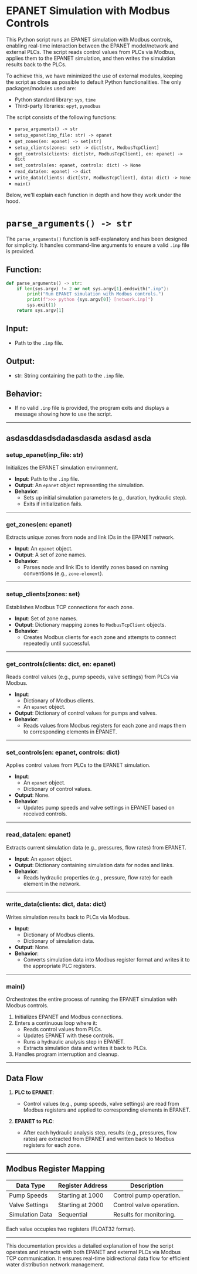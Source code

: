 # EPANET Simulation with Modbus Controls

This Python script runs an EPANET simulation with Modbus controls, enabling real-time interaction between the EPANET model/network and external PLCs. The script reads control values from PLCs via Modbus, applies them to the EPANET simulation, and then writes the simulation results back to the PLCs.

To achieve this, we have minimized the use of external modules, keeping the script as close as possible to default Python functionalities. The only packages/modules used are:

- Python standard library: `sys`, `time`
- Third-party libraries: `epyt`, `pymodbus`

The script consists of the following functions:

- `parse_arguments() -> str`
- `setup_epanet(inp_file: str) -> epanet`
- `get_zones(en: epanet) -> set[str]`
- `setup_clients(zones: set) -> dict[str, ModbusTcpClient]`
- `get_controls(clients: dict[str, ModbusTcpClient], en: epanet) -> dict`
- `set_controls(en: epanet, controls: dict) -> None`
- `read_data(en: epanet) -> dict`
- `write_data(clients: dict[str, ModbusTcpClient], data: dict) -> None`
- `main()`

Below, we'll explain each function in depth and how they work under the hood.

# `parse_arguments() -> str`

The `parse_arguments()` function is self-explanatory and has been designed for simplicity. It handles command-line arguments to ensure a valid `.inp` file is provided.

## Function:

```python
def parse_arguments() -> str:
    if len(sys.argv) != 2 or not sys.argv[1].endswith(".inp"):
        print("Run EPANET simulation with Modbus controls.")
        print(f">>> python {sys.argv[0]} [network.inp]")
        sys.exit(1)
    return sys.argv[1]
```

## Input:

- Path to the `.inp` file.

## Output:

- str: String containing the path to the `.inp` file.

## Behavior:

- If no valid `.inp` file is provided, the program exits and displays a message showing how to use the script.

---


asdasddasdsdadasdasda
asdasd
asda
---

### setup_epanet(inp_file: str)
Initializes the EPANET simulation environment.

- **Input**: Path to the `.inp` file.
- **Output**: An `epanet` object representing the simulation.
- **Behavior**:
  - Sets up initial simulation parameters (e.g., duration, hydraulic step).
  - Exits if initialization fails.

---

### get_zones(en: epanet)
Extracts unique zones from node and link IDs in the EPANET network.

- **Input**: An `epanet` object.
- **Output**: A set of zone names.
- **Behavior**:
  - Parses node and link IDs to identify zones based on naming conventions (e.g., `zone-element`).

---

### setup_clients(zones: set)
Establishes Modbus TCP connections for each zone.

- **Input**: Set of zone names.
- **Output**: Dictionary mapping zones to `ModbusTcpClient` objects.
- **Behavior**:
  - Creates Modbus clients for each zone and attempts to connect repeatedly until successful.

---

### get_controls(clients: dict, en: epanet)
Reads control values (e.g., pump speeds, valve settings) from PLCs via Modbus.

- **Input**:
  - Dictionary of Modbus clients.
  - An `epanet` object.
- **Output**: Dictionary of control values for pumps and valves.
- **Behavior**:
  - Reads values from Modbus registers for each zone and maps them to corresponding elements in EPANET.

---

### set_controls(en: epanet, controls: dict)
Applies control values from PLCs to the EPANET simulation.

- **Input**:
  - An `epanet` object.
  - Dictionary of control values.
- **Output**: None.
- **Behavior**:
  - Updates pump speeds and valve settings in EPANET based on received controls.

---

### read_data(en: epanet)
Extracts current simulation data (e.g., pressures, flow rates) from EPANET.

- **Input**: An `epanet` object.
- **Output**: Dictionary containing simulation data for nodes and links.
- **Behavior**:
  - Reads hydraulic properties (e.g., pressure, flow rate) for each element in the network.

---

### write_data(clients: dict, data: dict)
Writes simulation results back to PLCs via Modbus.

- **Input**:
  - Dictionary of Modbus clients.
  - Dictionary of simulation data.
- **Output**: None.
- **Behavior**:
  - Converts simulation data into Modbus register format and writes it to the appropriate PLC registers.

---

### main()
Orchestrates the entire process of running the EPANET simulation with Modbus controls.

1. Initializes EPANET and Modbus connections.
2. Enters a continuous loop where it:
   - Reads control values from PLCs.
   - Updates EPANET with these controls.
   - Runs a hydraulic analysis step in EPANET.
   - Extracts simulation data and writes it back to PLCs.
3. Handles program interruption and cleanup.

---

## Data Flow

1. **PLC to EPANET**:
   - Control values (e.g., pump speeds, valve settings) are read from Modbus registers and applied to corresponding elements in EPANET.

2. **EPANET to PLC**:
   - After each hydraulic analysis step, results (e.g., pressures, flow rates) are extracted from EPANET and written back to Modbus registers for each zone.

---

## Modbus Register Mapping

| Data Type       | Register Address | Description              |
|------------------|------------------|--------------------------|
| Pump Speeds      | Starting at 1000 | Control pump operation.  |
| Valve Settings   | Starting at 2000 | Control valve operation. |
| Simulation Data  | Sequential       | Results for monitoring.  |

Each value occupies two registers (FLOAT32 format).

---

This documentation provides a detailed explanation of how the script operates and interacts with both EPANET and external PLCs via Modbus TCP communication. It ensures real-time bidirectional data flow for efficient water distribution network management.
